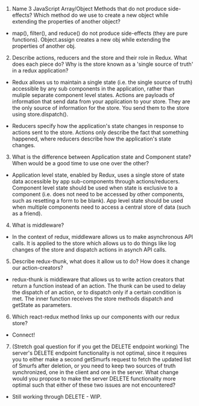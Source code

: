 1. Name 3 JavaScript Array/Object Methods that do not produce side-effects? Which method do we use to create a new object while extending the properties of another object?

* map(), filter(), and reduce() do not produce side-effects (they are pure functions).  Object.assign creates a new obj while extending the properties of another obj. 

2. Describe actions, reducers and the store and their role in Redux. What does each piece do? Why is the store known as a 'single source of truth' in a redux application?

* Redux allows us to maintain a single state (i.e. the single source of truth) accessible by any sub components in the application, rather than muliple separate component level states.  Actions are payloads of information that send data from your application to your store. They are the only source of information for the store. You send them to the store using store.dispatch().

* Reducers specify how the application's state changes in response to actions sent to the store. Actions only describe the fact that something happened, where reducers describe how the application's state changes.

3. What is the difference between Application state and Component state? When would be a good time to use one over the other?

* Application level state, enabled by Redux, uses a single store of state data accessible by app sub-components through actions/reducers.  Component level state should be used when state is exclusive to a component (i.e. does not need to be accessed by other components, such as resetting a form to be blank).  App level state should be used when multiple components need to access a central store of data (such as a friend). 

4. What is middleware?

* In the context of redux, middleware allows us to make asynchronous API calls.  It is applied to the store which allows us to do things like log changes of the store and dispatch actions in asynch API calls.

5. Describe redux-thunk, what does it allow us to do? How does it change our action-creators?

* redux-thunk is middleware that allows us to write action creators that return a function instead of an action. The thunk can be used to delay the dispatch of an action, or to dispatch only if a certain condition is met. The inner function receives the store methods dispatch and getState as parameters.

6. Which react-redux method links up our components with our redux store?

* Connect!

7. (Stretch goal question for if you get the DELETE endpoint working) The server's DELETE endpoint functionality is not optimal, since it requires you to either make a second getSmurfs request to fetch the updated list of Smurfs after deletion, or you need to keep two sources of truth synchronized, one in the client and one in the server. What change would you propose to make the server DELETE functionality more optimal such that either of these two issues are not encountered?

* Still working through DELETE - WIP.